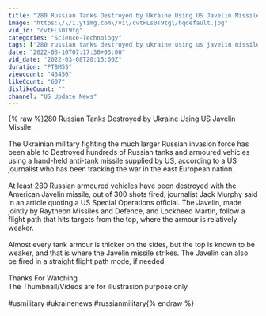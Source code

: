 ```yaml
---
title: "280 Russian Tanks Destroyed by Ukraine Using US Javelin Missile."
image: "https:\/\/i.ytimg.com\/vi\/cvtFLs0T9tg\/hqdefault.jpg"
vid_id: "cvtFLs0T9tg"
categories: "Science-Technology"
tags: ["280 russian tanks destroyed by ukraine using us javelin missile","russian tanks destroyed by javelin missile","ukraine russia"]
date: "2022-03-10T07:17:36+03:00"
vid_date: "2022-03-08T20:15:00Z"
duration: "PT8M5S"
viewcount: "43450"
likeCount: "607"
dislikeCount: ""
channel: "US Update News"
---
```

{% raw %}280 Russian Tanks Destroyed by Ukraine Using US Javelin Missile.<br /><br />The Ukrainian military fighting the much larger Russian invasion force has been able to Destroyed hundreds of Russian tanks and armoured vehicles using a hand-held anti-tank missile supplied by US, according to a US journalist who has been tracking the war in the east European nation.<br /><br />At least 280 Russian armoured vehicles have been destroyed with the American Javelin missile, out of 300 shots fired, journalist Jack Murphy said in an article quoting a US Special Operations official. The Javelin, made jointly by Raytheon Missiles and Defence, and Lockheed Martin, follow a flight path that hits targets from the top, where the armour is relatively weaker. <br /><br />Almost every tank armour is thicker on the sides, but the top is known to be weaker, and that is where the Javelin missile strikes. The Javelin can also be fired in a straight flight path mode, if needed<br /><br />Thanks For Watching<br />The Thumbnail/Videos are for illustrasion purpose only<br /><br />#usmilitary #ukrainenews #russianmilitary{% endraw %}
